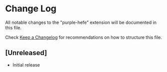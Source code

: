 # Change Log

All notable changes to the "purple-hefe" extension will be documented in this file.

Check [Keep a Changelog](http://keepachangelog.com/) for recommendations on how to structure this file.

## [Unreleased]

- Initial release

